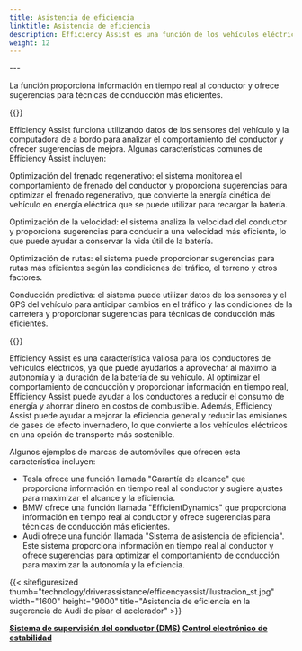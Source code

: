 ```yaml
---
title: Asistencia de eficiencia
linktitle: Asistencia de eficiencia
description: Efficiency Assist es una función de los vehículos eléctricos (EV) que ayuda a los conductores a optimizar su comportamiento de conducción para maximizar la autonomía y la eficiencia del vehículo.
weight: 12
---
```

<!-- markdownlint-disable MD033 -->---

La función proporciona información en tiempo real al conductor y ofrece sugerencias para técnicas de conducción más eficientes.

{{<evkxdisplayaddarticle />}}

Efficiency Assist funciona utilizando datos de los sensores del vehículo y la computadora de a bordo para analizar el comportamiento del conductor y ofrecer sugerencias de mejora. Algunas características comunes de Efficiency Assist incluyen:

Optimización del frenado regenerativo: el sistema monitorea el comportamiento de frenado del conductor y proporciona sugerencias para optimizar el frenado regenerativo, que convierte la energía cinética del vehículo en energía eléctrica que se puede utilizar para recargar la batería.

Optimización de la velocidad: el sistema analiza la velocidad del conductor y proporciona sugerencias para conducir a una velocidad más eficiente, lo que puede ayudar a conservar la vida útil de la batería.

Optimización de rutas: el sistema puede proporcionar sugerencias para rutas más eficientes según las condiciones del tráfico, el terreno y otros factores.

Conducción predictiva: el sistema puede utilizar datos de los sensores y el GPS del vehículo para anticipar cambios en el tráfico y las condiciones de la carretera y proporcionar sugerencias para técnicas de conducción más eficientes.

{{<evkxdisplayaddarticle />}}

Efficiency Assist es una característica valiosa para los conductores de vehículos eléctricos, ya que puede ayudarlos a aprovechar al máximo la autonomía y la duración de la batería de su vehículo. Al optimizar el comportamiento de conducción y proporcionar información en tiempo real, Efficiency Assist puede ayudar a los conductores a reducir el consumo de energía y ahorrar dinero en costos de combustible. Además, Efficiency Assist puede ayudar a mejorar la eficiencia general y reducir las emisiones de gases de efecto invernadero, lo que convierte a los vehículos eléctricos en una opción de transporte más sostenible.

Algunos ejemplos de marcas de automóviles que ofrecen esta característica incluyen:

- Tesla ofrece una función llamada "Garantía de alcance" que proporciona información en tiempo real al conductor y sugiere ajustes para maximizar el alcance y la eficiencia.
- BMW ofrece una función llamada "EfficientDynamics" que proporciona información en tiempo real al conductor y ofrece sugerencias para técnicas de conducción más eficientes.
- Audi ofrece una función llamada "Sistema de asistencia de eficiencia". Este sistema proporciona información en tiempo real al conductor y ofrece sugerencias para optimizar el comportamiento de conducción para maximizar la autonomía y la eficiencia.

{{< sitefiguresized thumb="technology/driverassistance/efficencyassist/ilustracion_st.jpg" width="1600" height="9000" title="Asistencia de eficiencia en la sugerencia de Audi de pisar el acelerador" >}}

<div class="mt-3 mb-3">
     <a href="../drivermonitoringsystem/" class="text-decoration-none text-black"><strong><i class="bi-arrow-left"></i> Sistema de supervisión del conductor (DMS)</strong></a>
     <a href="../electronicstabilitycontrol/" class="text-decoration-none text-black float-end"><strong>Control electrónico de estabilidad <i class="bi-arrow-right"></i></strong></a>
</div>
